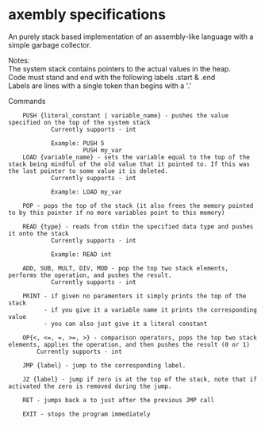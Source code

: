 <h1>axembly specifications</h1>

An purely stack based implementation of an assembly-like language with a simple garbage collector.

Notes:<br>
The system stack contains pointers to the actual values in the heap.<br>
Code must stand and end with the following labels .start & .end<br>
Labels are lines with a single token than begins with a '.'<br>

Commands
<br>

        PUSH {literal_constant | variable_name} - pushes the value specified on the top of the system stack
                Currently supports - int

                Example: PUSH 5
                         PUSH my_var
        LOAD {variable_name} - sets the variable equal to the top of the stack being mindful of the old value that it pointed to. If this was the last pointer to some value it is deleted.
                Currently supports - int
	
                Example: LOAD my_var

        POP - pops the top of the stack (it also frees the memory pointed to by this pointer if no more variables point to this memory)

        READ {type} - reads from stdin the specified data type and pushes it onto the stack
                Currently supports - int

                Example: READ int

        ADD, SUB, MULT, DIV, MOD - pop the top two stack elements, performs the operation, and pushes the result.
                Currently supports - int

       	PRINT - if given no paramenters it simply prints the top of the stack
              - if you give it a variable name it prints the corresponding value
              - you can also just give it a literal constant

        OP{<, <=, =, >=, >} - comparison operators, pops the top two stack elements, applies the operation, and then pushes the result (0 or 1)
	        Currently supports - int    
	        
	    JMP {label} - jump to the corresponding label.     

        JZ {label} - jump if zero is at the top of the stack, note that if activated the zero is removed during the jump.

        RET - jumps back a to just after the previous JMP call
        
        EXIT - stops the program immediately
        
        